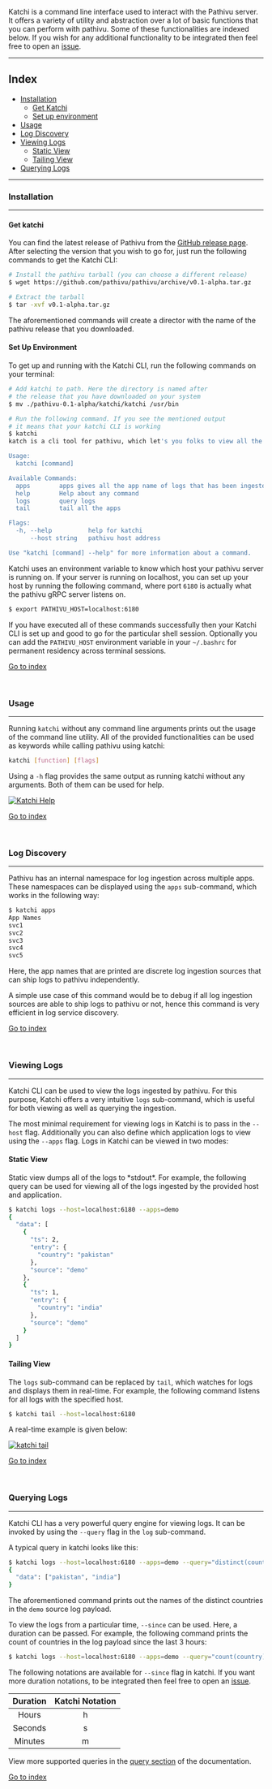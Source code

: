 
Katchi is a command line interface used to interact with the Pathivu server. It offers a variety of utility and abstraction over a lot of basic functions that you can perform with pathivu. Some of these functionalities are indexed below. If you wish for any additional functionality to be integrated then feel free to open an [issue](https://github.com/pathivu/pathivu/issues).

---

## Index

- [Installation](#installation)
  - [Get Katchi](#get-katchi)
  - [Set up environment](#set-up-environment)
- [Usage](#usage)
- [Log Discovery](#log-discovery)
- [Viewing Logs](#viewing-logs)
  - [Static View](#static-view)
  - [Tailing View](#tailing-view)
- [Querying Logs](#querying-logs)

---


### Installation
---


<h4 id="get-katchi"> Get katchi </h4>

You can find the latest release of Pathivu from the [GitHub release page](https://github.com/pathivu/pathivu/releaseshttps://github.com/pathivu/pathivu/releases). After selecting the version that you wish to go for, just run the following commands to get the Katchi CLI:

```sh
# Install the pathivu tarball (you can choose a different release)
$ wget https://github.com/pathivu/pathivu/archive/v0.1-alpha.tar.gz

# Extract the tarball
$ tar -xvf v0.1-alpha.tar.gz
```

The aforementioned commands will create a director with the name of the pathivu release that you downloaded. 

<h4 id="set-up-environment"> Set Up Environment </h4>

To get up and running with the Katchi CLI, run the following commands on your terminal:

```sh
# Add katchi to path. Here the directory is named after 
# the release that you have downloaded on your system
$ mv ./pathivu-0.1-alpha/katchi/katchi /usr/bin 

# Run the following command. If you see the mentioned output
# it means that your katchi CLI is working
$ katchi
katch is a cli tool for pathivu, which let's you folks to view all the logs in pathivu

Usage:
  katchi [command]

Available Commands:
  apps        apps gives all the app name of logs that has been ingested in the pathivu
  help        Help about any command
  logs        query logs 
  tail        tail all the apps

Flags:
  -h, --help          help for katchi
      --host string   pathivu host address

Use "katchi [command] --help" for more information about a command.
```

Katchi uses an environment variable to know which host your pathivu server is running on. If your server is running on localhost, you can set up your host by running the following command, where port `6180` is actually what the pathivu gRPC server listens on. 

```sh
$ export PATHIVU_HOST=localhost:6180
```
If you have executed all of these commands successfully then your Katchi CLI is set up and good to go for the particular shell session. Optionally you can add the `PATHIVU_HOST` environment variable in your `~/.bashrc` for permanent residency across terminal sessions. 


[Go to index](#index)

<br>

### Usage
---
Running `katchi` without any command line arguments prints out the usage of the command line utility. All of the provided functionalities can be used as keywords while calling pathivu using katchi:


```sh
katchi [function] [flags]
```
Using a `-h` flag provides the same output as running katchi without any arguments. Both of them can be used for help.

[![Katchi Help](https://asciinema.org/a/301161.png)](https://asciinema.org/a/301161)

[Go to index](#index)

<br>


### Log Discovery
---
Pathivu has an internal namespace for log ingestion across multiple apps. These namespaces can be displayed using the `apps` sub-command, which works in the following way:

```sh
$ katchi apps
App Names
svc1
svc2
svc3
svc4
svc5
```
Here, the app names that are printed are discrete log ingestion sources that can ship logs to pathivu independently.

A simple use case of this command would be to debug if all log ingestion sources are able to ship logs to pathivu or not, hence this command is very efficient in log service discovery. 


[Go to index](#index)

<br>


### Viewing Logs
---
Katchi CLI can be used to view the logs ingested by pathivu. For this purpose, Katchi offers a very intuitive `logs` sub-command, which is useful for both viewing as well as querying the ingestion.

The most minimal requirement for viewing logs in Katchi is to pass in the `--host` flag. Additionally you can also define which application logs to view using the `--apps` flag. Logs in Katchi can be viewed in two modes:

<h4 id="static-view"> Static View </h4>
Static view dumps all of the logs to *stdout*. For example, the following query can be used for viewing all of the logs ingested by the provided host and application.

```sh
$ katchi logs --host=localhost:6180 --apps=demo
{
  "data": [
    {
      "ts": 2,
      "entry": {
        "country": "pakistan"
      },
      "source": "demo"
    }, 
    {
      "ts": 1,
      "entry": {
        "country": "india"
      },
      "source": "demo"
    }
  ]
}
```


<h4 id="tailing-view"> Tailing View </h4>

The `logs` sub-command can be replaced by `tail`, which watches for logs and displays them in real-time. For example, the following command listens for all logs with the specified host.

```sh
$ katchi tail --host=localhost:6180
```

A real-time example is given below:

[![katchi tail](https://asciinema.org/a/301228.png)](https://asciinema.org/a/301228)


[Go to index](#index)

<br>


### Querying Logs
---
Katchi CLI has a very powerful query engine for viewing logs. It can be invoked by using the `--query` flag in the `log` sub-command.

A typical query in katchi looks like this:

```sh
$ katchi logs --host=localhost:6180 --apps=demo --query="distinct(country) as ctry"
{
  "data": ["pakistan", "india"]
}
```
The aforementioned command prints out the names of the distinct countries in the `demo` source log payload. 

To view the logs from a particular time, `--since` can be used. Here, a duration can be passed. For example, the following command prints the count of countries in the log payload since the last 3 hours:

```sh
$ katchi logs --host=localhost:6180 --apps=demo --query="count(country) as ctry_count" --since=3h
```
The following notations are available for `--since` flag in katchi. If you want more duration notations, to be integrated then feel free to open an [issue](https://github.com/pathivu/pathivu/issues).

| Duration | Katchi Notation |
|:----------:|:-----------------------------------:|
| Hours | h |
| Seconds | s | 
| Minutes | m | 


View more supported queries in the [query section](https://docs.pathivu.io/#/query) of the documentation.

[Go to index](#index)

<br>

